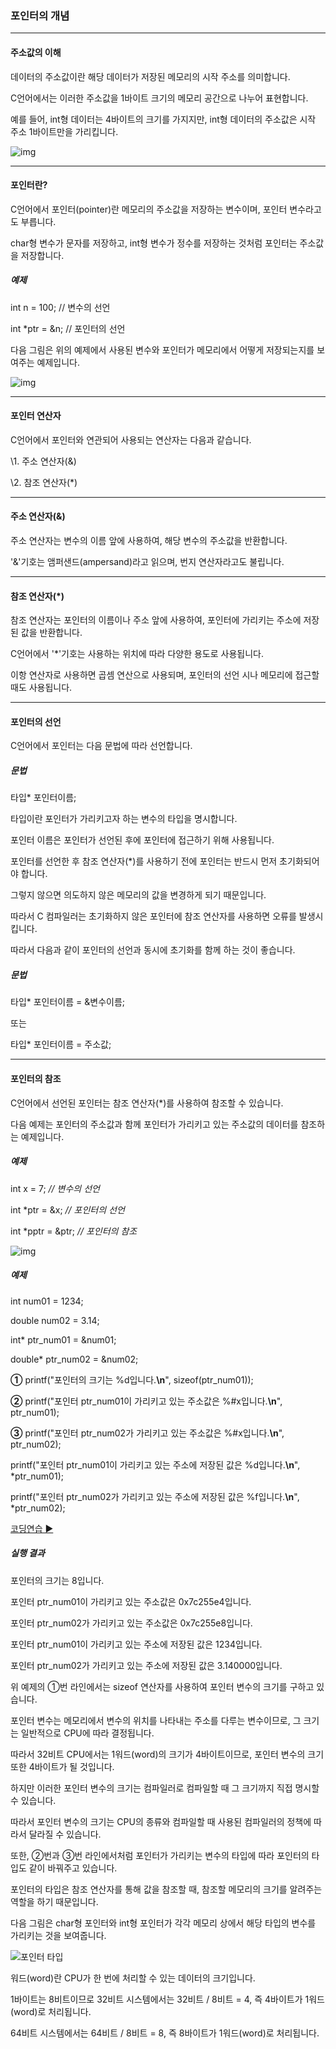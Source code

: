 ### 포인터의 개념

------

#### 주소값의 이해

데이터의 주소값이란 해당 데이터가 저장된 메모리의 시작 주소를 의미합니다.

C언어에서는 이러한 주소값을 1바이트 크기의 메모리 공간으로 나누어 표현합니다.

예를 들어, int형 데이터는 4바이트의 크기를 가지지만, int형 데이터의 주소값은 시작 주소 1바이트만을 가리킵니다.

 

![img](http://tcpschool.com/lectures/img_c_address.png)

------

#### 포인터란?

C언어에서 포인터(pointer)란 메모리의 주소값을 저장하는 변수이며, 포인터 변수라고도 부릅니다.

char형 변수가 문자를 저장하고, int형 변수가 정수를 저장하는 것처럼 포인터는 주소값을 저장합니다.

##### 예제

int n = 100;  // 변수의 선언

int *ptr = &n; // 포인터의 선언

 

다음 그림은 위의 예제에서 사용된 변수와 포인터가 메모리에서 어떻게 저장되는지를 보여주는 예제입니다.

 

![img](http://tcpschool.com/lectures/img_c_pointer_memory.png)

------

#### 포인터 연산자

C언어에서 포인터와 연관되어 사용되는 연산자는 다음과 같습니다.

 

\1. 주소 연산자(&)

\2. 참조 연산자(*)

------

#### 주소 연산자(&)

주소 연산자는 변수의 이름 앞에 사용하여, 해당 변수의 주소값을 반환합니다.

'&'기호는 앰퍼샌드(ampersand)라고 읽으며, 번지 연산자라고도 불립니다.

------

#### 참조 연산자(*)

참조 연산자는 포인터의 이름이나 주소 앞에 사용하여, 포인터에 가리키는 주소에 저장된 값을 반환합니다.

 

C언어에서 '*'기호는 사용하는 위치에 따라 다양한 용도로 사용됩니다.

이항 연산자로 사용하면 곱셈 연산으로 사용되며, 포인터의 선언 시나 메모리에 접근할 때도 사용됩니다.

------

#### 포인터의 선언

C언어에서 포인터는 다음 문법에 따라 선언합니다.

##### 문법

타입* 포인터이름; 

 

타입이란 포인터가 가리키고자 하는 변수의 타입을 명시합니다.

포인터 이름은 포인터가 선언된 후에 포인터에 접근하기 위해 사용됩니다.

 

포인터를 선언한 후 참조 연산자(*)를 사용하기 전에 포인터는 반드시 먼저 초기화되어야 합니다.

그렇지 않으면 의도하지 않은 메모리의 값을 변경하게 되기 때문입니다.

따라서 C 컴파일러는 초기화하지 않은 포인터에 참조 연산자를 사용하면 오류를 발생시킵니다.

 

따라서 다음과 같이 포인터의 선언과 동시에 초기화를 함께 하는 것이 좋습니다.

##### 문법

타입* 포인터이름 = &변수이름;

또는

타입* 포인터이름 = 주소값;

------

#### 포인터의 참조

C언어에서 선언된 포인터는 참조 연산자(*)를 사용하여 참조할 수 있습니다.

 

다음 예제는 포인터의 주소값과 함께 포인터가 가리키고 있는 주소값의 데이터를 참조하는 예제입니다.

##### 예제

int x = 7;     *// 변수의 선언*

int *ptr = &x;   *// 포인터의 선언*

int *pptr = &ptr; *// 포인터의 참조*

 

![img](http://tcpschool.com/lectures/img_c_pointer_reference.png)

 

##### 예제

int num01 = 1234;

double num02 = 3.14; 

int* ptr_num01 = &num01;

double* ptr_num02 = &num02; 

 

**①** printf("포인터의 크기는 %d입니다.**\n**", sizeof(ptr_num01));

**②** printf("포인터 ptr_num01이 가리키고 있는 주소값은 %#x입니다.**\n**", ptr_num01);

**③** printf("포인터 ptr_num02가 가리키고 있는 주소값은 %#x입니다.**\n**", ptr_num02);

printf("포인터 ptr_num01이 가리키고 있는 주소에 저장된 값은 %d입니다.**\n**", *ptr_num01);

printf("포인터 ptr_num02가 가리키고 있는 주소에 저장된 값은 %f입니다.**\n**", *ptr_num02);

[코딩연습 ▶](http://tcpschool.com/examples/tryit/tryC.php?filename=c_pointer_intro_01)

##### 실행 결과

포인터의 크기는 8입니다.

포인터 ptr_num01이 가리키고 있는 주소값은 0x7c255e4입니다.

포인터 ptr_num02가 가리키고 있는 주소값은 0x7c255e8입니다.

포인터 ptr_num01이 가리키고 있는 주소에 저장된 값은 1234입니다.

포인터 ptr_num02가 가리키고 있는 주소에 저장된 값은 3.140000입니다.

 

위 예제의 ①번 라인에서는 sizeof 연산자를 사용하여 포인터 변수의 크기를 구하고 있습니다.

 

포인터 변수는 메모리에서 변수의 위치를 나타내는 주소를 다루는 변수이므로, 그 크기는 일반적으로 CPU에 따라 결정됩니다.

따라서 32비트 CPU에서는 1워드(word)의 크기가 4바이트이므로, 포인터 변수의 크기 또한 4바이트가 될 것입니다.

 

하지만 이러한 포인터 변수의 크기는 컴파일러로 컴파일할 때 그 크기까지 직접 명시할 수 있습니다.

따라서 포인터 변수의 크기는 CPU의 종류와 컴파일할 때 사용된 컴파일러의 정책에 따라서 달라질 수 있습니다.

 

또한, ②번과 ③번 라인에서처럼 포인터가 가리키는 변수의 타입에 따라 포인터의 타입도 같이 바꿔주고 있습니다.

포인터의 타입은 참조 연산자를 통해 값을 참조할 때, 참조할 메모리의 크기를 알려주는 역할을 하기 때문입니다.

 

다음 그림은 char형 포인터와 int형 포인터가 각각 메모리 상에서 해당 타입의 변수를 가리키는 것을 보여줍니다.

 

![포인터 타입](http://tcpschool.com/lectures/img_c_pointer_type.png)

 

워드(word)란 CPU가 한 번에 처리할 수 있는 데이터의 크기입니다.

1바이트는 8비트이므로 32비트 시스템에서는 32비트 / 8비트 = 4, 즉 4바이트가 1워드(word)로 처리됩니다.

64비트 시스템에서는 64비트 / 8비트 = 8, 즉 8바이트가 1워드(word)로 처리됩니다.